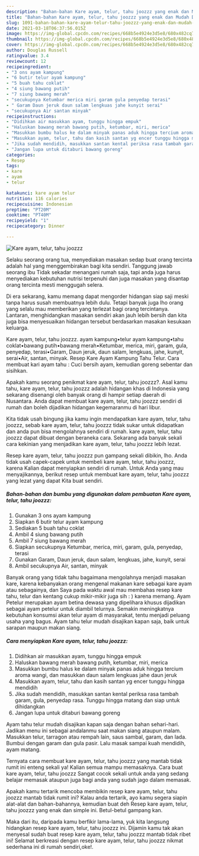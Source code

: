 ```yaml
---
description: "Bahan-bahan Kare ayam, telur, tahu joozzz yang enak dan Mudah Dibuat"
title: "Bahan-bahan Kare ayam, telur, tahu joozzz yang enak dan Mudah Dibuat"
slug: 1091-bahan-bahan-kare-ayam-telur-tahu-joozzz-yang-enak-dan-mudah-dibuat
date: 2021-03-18T06:37:56.015Z
image: https://img-global.cpcdn.com/recipes/668b5e4924e3d5e8/680x482cq70/kare-ayam-telur-tahu-joozzz-foto-resep-utama.jpg
thumbnail: https://img-global.cpcdn.com/recipes/668b5e4924e3d5e8/680x482cq70/kare-ayam-telur-tahu-joozzz-foto-resep-utama.jpg
cover: https://img-global.cpcdn.com/recipes/668b5e4924e3d5e8/680x482cq70/kare-ayam-telur-tahu-joozzz-foto-resep-utama.jpg
author: Douglas Russell
ratingvalue: 3.4
reviewcount: 12
recipeingredient:
- "3 ons ayam kampung"
- "6 butir telur ayam kampung"
- "5 buah tahu coklat"
- "4 siung bawang putih"
- "7 siung bawang merah"
- "secukupnya Ketumbar merica miri garam gula penyedap terasi"
- " Garam Daun jeruk daun salam lengkuas jahe kunyit serai"
- "secukupnya Air santan minyak"
recipeinstructions:
- "Didihkan air masukkan ayam, tunggu hingga empuk"
- "Haluskan bawang merah bawang putih, ketumbar, miri, merica"
- "Masukkan bumbu halus ke dalam minyak panas aduk hingga tercium aroma wangi, dan masukkan daun salam lengkuas jahe daun jeruk"
- "Masukkan ayam, telur, tahu dan kasih santan yg encer tunggu hingga mendidih"
- "Jika sudah mendidih, masukkan santan kental periksa rasa tambah garam, gula, penyedap rasa. Tunggu hingga matang dan siap untuk dihidangkan"
- "Jangan lupa untuk ditaburi bawang goreng"
categories:
- Resep
tags:
- kare
- ayam
- telur

katakunci: kare ayam telur 
nutrition: 116 calories
recipecuisine: Indonesian
preptime: "PT20M"
cooktime: "PT40M"
recipeyield: "1"
recipecategory: Dinner

---
```



![Kare ayam, telur, tahu joozzz](https://img-global.cpcdn.com/recipes/668b5e4924e3d5e8/680x482cq70/kare-ayam-telur-tahu-joozzz-foto-resep-utama.jpg)

Selaku seorang orang tua, menyediakan masakan sedap buat orang tercinta adalah hal yang menggembirakan bagi kita sendiri. Tanggung jawab seorang ibu Tidak sekadar menangani rumah saja, tapi anda juga harus menyediakan kebutuhan nutrisi terpenuhi dan juga masakan yang disantap orang tercinta mesti menggugah selera.

Di era  sekarang, kamu memang dapat mengorder hidangan siap saji meski tanpa harus susah membuatnya lebih dulu. Tetapi banyak juga lho orang yang selalu mau memberikan yang terlezat bagi orang tercintanya. Lantaran, menghidangkan masakan sendiri akan jauh lebih bersih dan kita juga bisa menyesuaikan hidangan tersebut berdasarkan masakan kesukaan keluarga. 

Kare ayam, telur, tahu joozzz. ayam kampung•telur ayam kampung•tahu coklat•bawang putih•bawang merah•Ketumbar, merica, miri, garam, gula, penyedap, terasi•Garam, Daun jeruk, daun salam, lengkuas, jahe, kunyit, serai•Air, santan, minyak. Resep Kare Ayam Kampung Tahu Telur. Cara membuat kari ayam tahu : Cuci bersih ayam, kemudian goreng sebentar dan sisihkan.

Apakah kamu seorang penikmat kare ayam, telur, tahu joozzz?. Asal kamu tahu, kare ayam, telur, tahu joozzz adalah hidangan khas di Indonesia yang sekarang disenangi oleh banyak orang di hampir setiap daerah di Nusantara. Anda dapat membuat kare ayam, telur, tahu joozzz sendiri di rumah dan boleh dijadikan hidangan kegemaranmu di hari libur.

Kita tidak usah bingung jika kamu ingin mendapatkan kare ayam, telur, tahu joozzz, sebab kare ayam, telur, tahu joozzz tidak sukar untuk didapatkan dan anda pun bisa mengolahnya sendiri di rumah. kare ayam, telur, tahu joozzz dapat dibuat dengan beraneka cara. Sekarang ada banyak sekali cara kekinian yang menjadikan kare ayam, telur, tahu joozzz lebih lezat.

Resep kare ayam, telur, tahu joozzz pun gampang sekali dibikin, lho. Anda tidak usah capek-capek untuk membeli kare ayam, telur, tahu joozzz, karena Kalian dapat menyiapkan sendiri di rumah. Untuk Anda yang mau menyajikannya, berikut resep untuk membuat kare ayam, telur, tahu joozzz yang lezat yang dapat Kita buat sendiri.

<!--inarticleads1-->

##### Bahan-bahan dan bumbu yang digunakan dalam pembuatan Kare ayam, telur, tahu joozzz:

1. Gunakan 3 ons ayam kampung
1. Siapkan 6 butir telur ayam kampung
1. Sediakan 5 buah tahu coklat
1. Ambil 4 siung bawang putih
1. Ambil 7 siung bawang merah
1. Siapkan secukupnya Ketumbar, merica, miri, garam, gula, penyedap, terasi
1. Gunakan  Garam, Daun jeruk, daun salam, lengkuas, jahe, kunyit, serai
1. Ambil secukupnya Air, santan, minyak


Banyak orang yang tidak tahu bagaimana mengolahnya menjadi masakan kare, karena kebanyakan orang mengenal makanan kare sebagai kare ayam atau sebagainya, dan Saya pada waktu awal mau membahas resep kare tahu, telur dan kentang cukup mikir-mikir juga sih : ) karena memang. Ayam Petelur merupakan ayam betina dewasa yang dipelihara khusus dijadikan sebagai ayam petelur untuk diambil telurnya. Semakin meningkatnya kebutuhan konsumsi akan telur ayam di masyarakat, tentu menjadi peluang usaha yang bagus. Ayam tahu telur mudah disajikan kapan saja, baik untuk sarapan maupun makan siang. 

<!--inarticleads2-->

##### Cara menyiapkan Kare ayam, telur, tahu joozzz:

1. Didihkan air masukkan ayam, tunggu hingga empuk
1. Haluskan bawang merah bawang putih, ketumbar, miri, merica
1. Masukkan bumbu halus ke dalam minyak panas aduk hingga tercium aroma wangi, dan masukkan daun salam lengkuas jahe daun jeruk
1. Masukkan ayam, telur, tahu dan kasih santan yg encer tunggu hingga mendidih
1. Jika sudah mendidih, masukkan santan kental periksa rasa tambah garam, gula, penyedap rasa. Tunggu hingga matang dan siap untuk dihidangkan
1. Jangan lupa untuk ditaburi bawang goreng


Ayam tahu telur mudah disajikan kapan saja dengan bahan sehari-hari. Jadikan menu ini sebagai andalanmu saat makan siang ataupun malam. Masukkan telur, tarragon atau rempah lain, saus sambal, garam, dan lada. Bumbui dengan garam dan gula pasir. Lalu masak sampai kuah mendidih, ayam matang. 

Ternyata cara membuat kare ayam, telur, tahu joozzz yang mantab tidak rumit ini enteng sekali ya! Kalian semua mampu memasaknya. Cara buat kare ayam, telur, tahu joozzz Sangat cocok sekali untuk anda yang sedang belajar memasak ataupun juga bagi anda yang sudah jago dalam memasak.

Apakah kamu tertarik mencoba membikin resep kare ayam, telur, tahu joozzz mantab tidak rumit ini? Kalau anda tertarik, ayo kamu segera siapin alat-alat dan bahan-bahannya, kemudian buat deh Resep kare ayam, telur, tahu joozzz yang enak dan simple ini. Betul-betul gampang kan. 

Maka dari itu, daripada kamu berfikir lama-lama, yuk kita langsung hidangkan resep kare ayam, telur, tahu joozzz ini. Dijamin kamu tak akan menyesal sudah buat resep kare ayam, telur, tahu joozzz mantab tidak ribet ini! Selamat berkreasi dengan resep kare ayam, telur, tahu joozzz nikmat sederhana ini di rumah sendiri,oke!.

